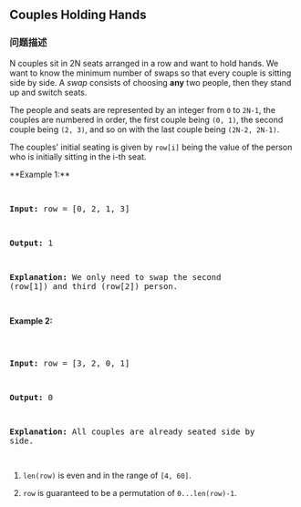 ## Couples Holding Hands  
### 问题描述

N couples sit in 2N seats arranged in a row and want to hold hands.  We want to know the minimum number of swaps so that every couple is sitting side by side.  A *swap* consists of choosing **any** two people, then they stand up and switch seats. 



The people and seats are represented by an integer from `0` to `2N-1`, the couples are numbered in order, the first couple being `(0, 1)`, the second couple being `(2, 3)`, and so on with the last couple being `(2N-2, 2N-1)`.



The couples' initial seating is given by `row[i]` being the value of the person who is initially sitting in the i-th seat.

<p>**Example 1:**<br /><pre>
**Input:** row = [0, 2, 1, 3]
**Output:** 1
**Explanation:** We only need to swap the second (row[1]) and third (row[2]) person.
</pre>

**Example 2:**<br /><pre>
**Input:** row = [3, 2, 0, 1]
**Output:** 0
**Explanation:** All couples are already seated side by side.
</pre>
 
1.  `len(row)` is even and in the range of `[4, 60]`.
1.  `row` is guaranteed to be a permutation of `0...len(row)-1`.
